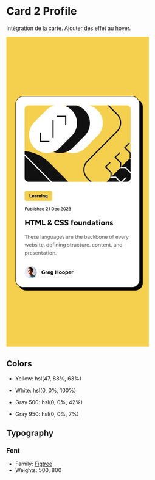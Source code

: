 # Card 2 Profile 

Intégration de la carte. Ajouter des effet au hover.

![ecran](./ecran/mobile-design.jpg)



## Colors

- Yellow: hsl(47, 88%, 63%)

- White: hsl(0, 0%, 100%)

- Gray 500: hsl(0, 0%, 42%)
- Gray 950: hsl(0, 0%, 7%)

## Typography

### Font

- Family: [Figtree](https://fonts.google.com/specimen/Figtree)
- Weights: 500, 800
